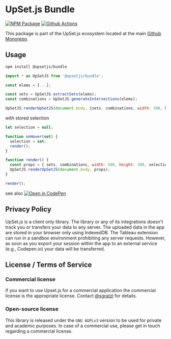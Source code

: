 # UpSet.js Bundle

[![NPM Package][npm-image]][npm-url] [![Github Actions][github-actions-image]][github-actions-url]

This package is part of the UpSet.js ecosystem located at the main [Github Monorepo](https://github.com/upsetjs/upsetjs).

## Usage

```sh
npm install @upsetjs/bundle
```

```js
import * as UpSetJS from '@upsetjs/bundle';

const elems = [...];

const sets = UpSetJS.extractSets(elems);
const combinations = UpSetJS.generateIntersections(elems);

UpSetJS.renderUpSetJS(document.body, {sets, combinations, width: 500, height: 300});
```

with stored selection

```js
let selection = null;

function onHover(set) {
  selection = set;
  render();
}

function render() {
  const props = { sets, combinations, width: 500, height: 300, selection, onHover };
  UpSetJS.renderUpSetJS(document.body, props);
}

render();
```

see also [![Open in CodePen][codepen]](https://codepen.io/sgratzl/pen/bGdYBzL)

## Privacy Policy

UpSet.js is a client only library. The library or any of its integrations doesn't track you or transfers your data to any server. The uploaded data in the app are stored in your browser only using IndexedDB. The Tableau extension can run in a sandbox environment prohibiting any server requests. However, as soon as you export your session within the app to an external service (e.g., Codepen.io) your data will be transferred.

## License / Terms of Service

### Commercial license

If you want to use Upset.js for a commercial application the commercial license is the appropriate license. Contact [@sgratzl](mailto:sam@sgratzl.com) for details.

### Open-source license

This library is released under the `GNU AGPLv3` version to be used for private and academic purposes. In case of a commercial use, please get in touch regarding a commercial license.

[npm-image]: https://badge.fury.io/js/%40upsetjs%2Fbundle.svg
[npm-url]: https://npmjs.org/package/@upsetjs/bundle
[github-actions-image]: https://github.com/sgratzl/upsetjs/workflows/nodeci/badge.svg
[github-actions-url]: https://github.com/sgratzl/upsetjs/actions
[codepen]: https://img.shields.io/badge/CodePen-open-blue?logo=codepen
